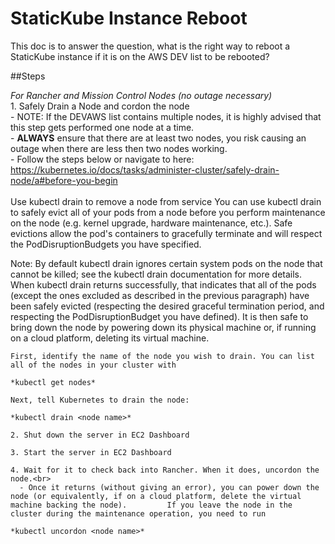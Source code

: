 # StaticKube Instance Reboot

This doc is to answer the question, what is the right way to reboot a StaticKube instance if it is on the AWS DEV list to be rebooted?

##Steps
  
  *For Rancher and Mission Control Nodes (no outage necessary)*<br>
    1. Safely Drain a Node and cordon the node<br>
      -  NOTE: If the DEVAWS list contains multiple nodes, it is highly advised that this step gets performed one node at a time.<br> 
      - **ALWAYS** ensure that there are at least two nodes, you risk causing an outage when there are less then two nodes working.<br> 
      - Follow the steps below or navigate to here: https://kubernetes.io/docs/tasks/administer-cluster/safely-drain-node/a#before-you-begin
<br><br> Use kubectl drain to remove a node from service
You can use kubectl drain to safely evict all of your pods from a node before you perform maintenance on the node (e.g. kernel upgrade, hardware maintenance, etc.). Safe evictions allow the pod's containers to gracefully terminate and will respect the PodDisruptionBudgets you have specified.

Note: By default kubectl drain ignores certain system pods on the node that cannot be killed; see the kubectl drain documentation for more details.
When kubectl drain returns successfully, that indicates that all of the pods (except the ones excluded as described in the previous paragraph) have been safely evicted (respecting the desired graceful termination period, and respecting the PodDisruptionBudget you have defined). It is then safe to bring down the node by powering down its physical machine or, if running on a cloud platform, deleting its virtual machine.

    First, identify the name of the node you wish to drain. You can list all of the nodes in your cluster with

    *kubectl get nodes*

    Next, tell Kubernetes to drain the node:

    *kubectl drain <node name>*
  
    2. Shut down the server in EC2 Dashboard
    
    3. Start the server in EC2 Dashboard
    
    4. Wait for it to check back into Rancher. When it does, uncordon the node.<br>
      - Once it returns (without giving an error), you can power down the node (or equivalently, if on a cloud platform, delete the virtual machine backing the node).         If you leave the node in the cluster during the maintenance operation, you need to run
        
    *kubectl uncordon <node name>* 
